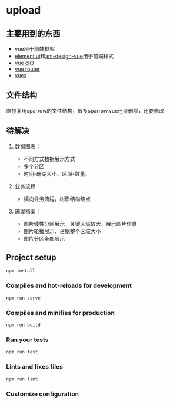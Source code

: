 # upload

## 主要用到的东西
 - vue用于前端框架
 - [element ui](https://element.eleme.cn/#/zh-CN/component/installation)和[ant-design-vue](https://vue.ant.design/docs/vue/introduce-cn/)用于前端样式
 - [vue cli3](https://cli.vuejs.org/zh/)
 - [vue router](https://router.vuejs.org/zh/installation.html)
 - [vuex](https://vuex.vuejs.org/)



## 文件结构
直接复用sparrow的文件结构，很多sparrow,vue还没删除，还要修改


## 待解决

1. 数据图表：

   - 不同方式数据展示方式
   - 多个分区
   - 时间-珊瑚大小、区域-数量、

2. 业务流程：

   - 横向业务流程，树形结构结点

3. 珊瑚档案：

   - 图片线性分区展示，关键区域放大，展示图片信息
   - 图片轮播展示，占据整个区域大小
   - 图片分区全部展示

   





## Project setup

```
npm install
```

### Compiles and hot-reloads for development
```
npm run serve
```

### Compiles and minifies for production
```
npm run build
```

### Run your tests
```
npm run test
```

### Lints and fixes files
```
npm run lint
```

### Customize configuration
